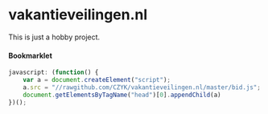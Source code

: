 # vakantieveilingen.nl

This is just a hobby project.

#### Bookmarklet
```javascript
javascript: (function() {
    var a = document.createElement("script");
    a.src = "//rawgithub.com/CZYK/vakantieveilingen.nl/master/bid.js";
    document.getElementsByTagName("head")[0].appendChild(a)
})();
```